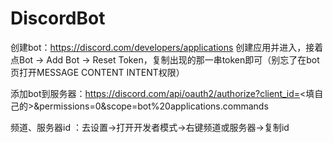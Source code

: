 # DiscordBot

创建bot：https://discord.com/developers/applications 创建应用并进入，接着点Bot -> Add Bot -> Reset
Token，复制出现的那一串token即可（别忘了在bot页打开MESSAGE CONTENT INTENT权限）

添加bot到服务器：https://discord.com/api/oauth2/authorize?client_id=<填自己的>&permissions=0&scope=bot%20applications.commands

频道、服务器id ：去设置->打开开发者模式->右键频道或服务器->复制id